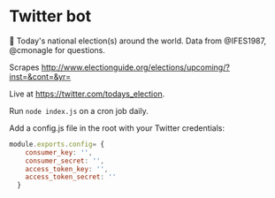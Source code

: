 # Twitter bot
🤖 Today's national election(s) around the world. Data from @IFES1987, @cmonagle for questions.

Scrapes http://www.electionguide.org/elections/upcoming/?inst=&cont=&yr=

Live at https://twitter.com/todays_election.

Run `node index.js` on a cron job daily. 

Add a config.js file in the root with your Twitter credentials:
```js
module.exports.config= {
    consumer_key: '',
    consumer_secret: '',
    access_token_key: '',
    access_token_secret: ''
  }
```